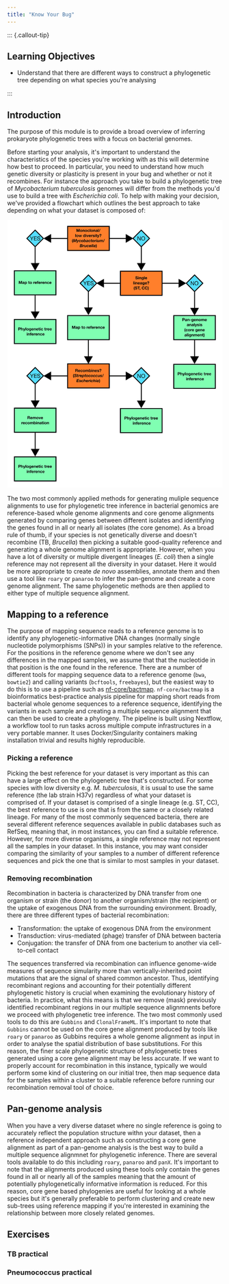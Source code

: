 ```yaml
---
title: "Know Your Bug"
---
```


::: {.callout-tip}
## Learning Objectives

- Understand that there are different ways to construct a phylogenetic tree depending on what species you're analysing

:::

## Introduction

The purpose of this module is to provide a broad overview of inferring prokaryote phylogenetic trees with a focus on bacterial genomes.

Before starting your analysis, it's important to understand the characteristics of the species you're working with as this will determine how best to proceed.  In particular, you need to understand how much genetic diversity or plasticity is present in your bug and whether or not it recombines.  For instance the approach you take to build a phylogenetic tree of *Mycobacterium tuberculosis* genomes will differ from the methods you'd use to build a tree with *Escherichia coli*.  To help with making your decision, we've provided a flowchart which outlines the best approach to take depending on what your dataset is composed of:

![Flowchart showing different approaches to building a bacterial phylogenetic tree](../images/know_your_bug.jpeg)

The two most commonly applied methods for generating muliple sequence alignments to use for phylogenetic tree inference in bacterial genomics are reference-based whole genome alignments and core genome alignments generated by comparing genes between different isolates and identifying the genes found in all or nearly all isolates (the core genome).  As a broad rule of thumb, if your species is not genetically diverse and doesn't recombine (TB, *Brucella*) then picking a suitable good-quality reference and generating a whole genome alignment is appropriate.  However, when you have a lot of diversity or multiple divergent lineages (*E. coli*) then a single reference may not represent all the diversity in your dataset.  Here it would be more appropriate to create *de novo* assemblies, annotate them and then use a tool like `roary` or `panaroo` to infer the pan-genome and create a core genome alignment.  The same phylogenetic methods are then applied to either type of multiple sequence alignment.

## Mapping to a reference

The purpose of mapping sequence reads to a reference genome is to identify any phylogenetic-informative DNA changes (normally single nucleotide polymorphisms (SNPs)) in your samples relative to the reference.   For the positions in the reference genome where we don't see any differences in the mapped samples, we assume that that the nucleotide in that position is the one found in the reference.  There are a number of different tools for mapping sequence data to a reference genome (`bwa`, `bowtie2`) and calling variants (`bcftools`, `freebayes`), but the easiest way to do this is to use a pipeline such as [nf-core/bactmap](https://nf-co.re/bactmap).  `nf-core/bactmap` is a bioinformatics best-practice analysis pipeline for mapping short reads from bacterial whole genome sequences to a reference sequence, identifying the variants in each sample and creating a multiple sequence alignment that can then be used to create a phylogeny.  The pipeline is built using Nextflow, a workflow tool to run tasks across multiple compute infrastructures in a very portable manner. It uses Docker/Singularity containers making installation trivial and results highly reproducible.

### Picking a reference

Picking the best reference for your dataset is very important as this can have a large effect on the phylogenetic tree that's constructed. For some species with low diversity e.g. *M. tuberculosis*, it is usual to use the same reference (the lab strain H37v) regardless of what your dataset is comprised of. If your dataset is comprised of a single lineage (e.g. ST, CC), the best reference to use is one that is from the same or a closely related lineage.  For many of the most commonly sequenced bacteria, there are several different reference sequences available in public databases such as RefSeq, meaning that, in most instances, you can find a suitable reference.  However, for more diverse organisms, a single reference may not represent all the samples in your dataset.  In this instance, you may want consider comparing the similarity of your samples to a number of different reference sequences and pick the one that is similar to most samples in your dataset.

### Removing recombination

Recombination in bacteria is characterized by DNA transfer from one organism or strain (the donor) to another organism/strain (the recipient) or the uptake of exogenous DNA from the surrounding environment.  Broadly, there are three different types of bacterial recombination:

- Transformation: the uptake of exogenous DNA from the environment
- Transduction: virus-mediated (phage) transfer of DNA between bacteria
- Conjugation: the transfer of DNA from one bacterium to another via cell-to-cell contact

The sequences transferred via recombination can influence genome-wide measures of sequence simularity more than vertically-inherited point mutations that are the signal of shared common ancestor.  Thus, identifying recombinant regions and accounting for their potentially different phylogenetic history is crucial when examining the evolutionary history of bacteria.  In practice, what this means is that we remove (mask) previously identified recombinant regions in our multiple sequence alignmnents before we proceed with phylogenetic tree inference.  The two most commonly used tools to do this are `Gubbins` and `ClonalFrameML`. It's important to note that `Gubbins` cannot be used on the core gene alignment produced by tools like `roary` or `panaroo` as Gubbins requires a whole genome alignment as input in order to analyse the spatial distribution of base substitutions.  For this reason, the finer scale phylogenetic structure of phylogenetic trees generated using a core gene alignment may be less accurate.  If we want to properly account for recombination in this instance, typically we would perform some kind of clustering on our initial tree, then map sequence data for the samples within a cluster to a suitable reference before running our recombination removal tool of choice.

## Pan-genome analysis

When you have a very diverse dataset where no single reference is going to accurately reflect the population structure withn your dataset, then a reference independent approach such as constructing a core gene alignment as part of a pan-genome analysis is the best way to build a multiple sequence alignmnet for phylogenetic inference.  There are several tools available to do this including `roary`, `panaroo` and `panX`.  It's important to note that the alignments produced using these tools only contain the genes found in all or nearly all of the samples meaning that the amount of potentially phylogenetically informative information is reduced.  For this reason, core gene based phylogenies are useful for looking at a whole species but it's generally preferable to perform clustering and create new sub-trees using reference mapping if you're interested in examining the relationship between more closely related genomes.

## Exercises

### TB practical

### Pneumococcus practical

